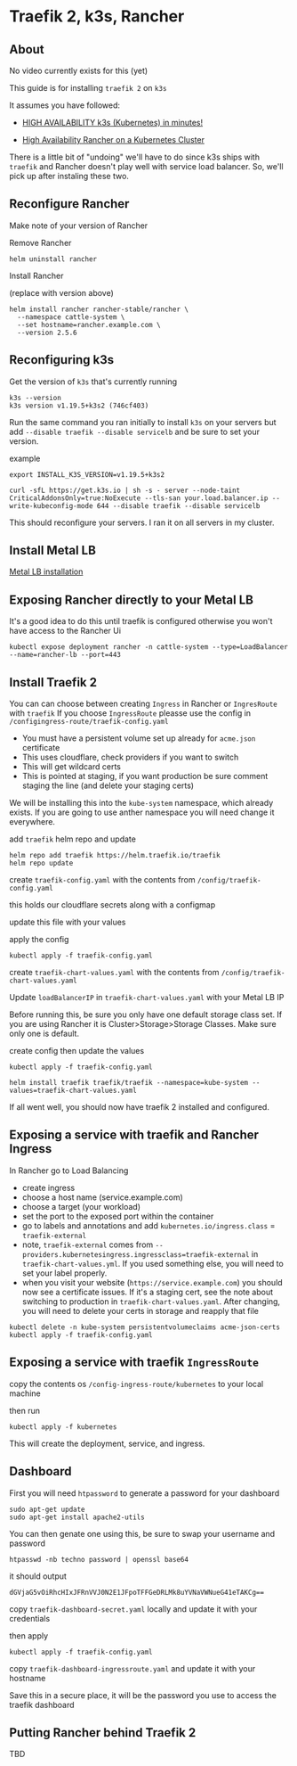 # Traefik 2, k3s, Rancher

## About
No video currently exists for this (yet)

This guide is for installing `traefik 2` on `k3s`

It assumes you have followed:

* [HIGH AVAILABILITY k3s (Kubernetes) in minutes!](https://www.youtube.com/watch?v=UoOcLXfa8EU)

* [High Availability Rancher on a Kubernetes Cluster](https://www.youtube.com/watch?v=APsZJbnluXg)



There is a little bit of "undoing" we'll have to do since k3s ships with `traefik` and Rancher doesn't play well with service load balancer. So, we'll pick up after instaling these two.


## Reconfigure Rancher

Make note of your version of Rancher

Remove Rancher

```
helm uninstall rancher
```

Install Rancher

(replace with version above)

```
helm install rancher rancher-stable/rancher \
  --namespace cattle-system \
  --set hostname=rancher.example.com \
  --version 2.5.6
```


## Reconfiguring k3s

Get the version of `k3s` that's currently running

```
k3s --version
k3s version v1.19.5+k3s2 (746cf403)
```

Run the same command you ran initially to install `k3s` on your servers but add `--disable traefik --disable servicelb` and be sure to set your version.

example

```
export INSTALL_K3S_VERSION=v1.19.5+k3s2
```
```
curl -sfL https://get.k3s.io | sh -s - server --node-taint CriticalAddonsOnly=true:NoExecute --tls-san your.load.balancer.ip --write-kubeconfig-mode 644 --disable traefik --disable servicelb
```

This should reconfigure your servers.  I ran it on all servers in my cluster.

## Install Metal LB

[Metal LB installation](https://metallb.universe.tf/installation/)


## Exposing Rancher directly to your Metal LB 

It's a good idea to do this until traefik is configured otherwise you won't have access to the Rancher Ui

```
kubectl expose deployment rancher -n cattle-system --type=LoadBalancer --name=rancher-lb --port=443
```

## Install Traefik 2

You can can choose between creating `Ingress` in Rancher or `IngresRoute` with `traefik`  If you choose `IngressRoute` pleasse use the config in `/configingress-route/traefik-config.yaml`


* You must have a persistent volume set up already for `acme.json` certificate
* This uses cloudflare, check providers if you want to switch
* This will get wildcard certs
* This is pointed at staging, if you want production be sure comment staging the line (and delete your staging certs)


We will be installing this into the `kube-system` namespace, which already exists.  If you are going to use anther namespace you will need change it everywhere.

add `traefik` helm repo and update

```
helm repo add traefik https://helm.traefik.io/traefik
helm repo update
```

create `traefik-config.yaml` with the contents from `/config/traefik-config.yaml`

this holds our cloudflare secrets along with a configmap

update this file with your values

apply the config

```
kubectl apply -f traefik-config.yaml
```

create `traefik-chart-values.yaml` with the contents from `/config/traefik-chart-values.yaml`

Update `loadBalancerIP` in `traefik-chart-values.yaml` with your Metal LB IP


Before running this, be sure you only have one default storage class set.  If you are using Rancher it is Cluster>Storage>Storage Classes.  Make sure only one is default.


create config then update the values

```
kubectl apply -f traefik-config.yaml
```

```
helm install traefik traefik/traefik --namespace=kube-system --values=traefik-chart-values.yaml
```

If all went well, you should now have traefik 2 installed and configured.


## Exposing a service with traefik and Rancher Ingress

In Rancher go to Load Balancing

* create ingress
* choose a host name (service.example.com)
* choose a target (your workload)
* set the port to the exposed port within the container
* go to labels and annotations and add `kubernetes.io/ingress.class` = `traefik-external`
* note, `traefik-external` comes from `--providers.kubernetesingress.ingressclass=traefik-external` in `traefik-chart-values.yml`.  If you used something else, you will need to set your label properly.
* when you visit your website (`https://service.example.com`) you should now see a certificate issues.  If it's a staging cert, see the note about switching to production in `traefik-chart-values.yaml`.  After changing, you will need to delete your certs in storage and reapply that file

```
kubectl delete -n kube-system persistentvolumeclaims acme-json-certs
kubectl apply -f traefik-config.yaml
```

## Exposing a service with traefik `IngressRoute`

copy the contents os `/config-ingress-route/kubernetes` to your local machine

then run

```
kubectl apply -f kubernetes
```

This will create the deployment, service, and ingress.


## Dashboard

First you will need `htpassword` to generate a password for your dashboard

```
sudo apt-get update
sudo apt-get install apache2-utils
```

You can then genate one using this, be sure to swap your username and password

```
htpasswd -nb techno password | openssl base64
```

it should output

```
dGVjaG5vOiRhcHIxJFRnVVJ0N2E1JFpoTFFGeDRLMk8uYVNaVWNueG41eTAKCg==
```

copy `traefik-dashboard-secret.yaml` locally and update it with your credentials


then apply

```
kubectl apply -f traefik-config.yaml
```

copy `traefik-dashboard-ingressroute.yaml` and update it with your hostname


Save this in a secure place, it will be the password you use to access the traefik dashboard

## Putting Rancher behind Traefik 2

TBD
